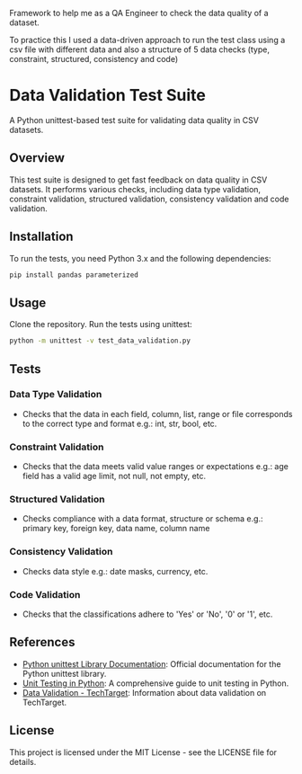 Framework to help me as a QA Engineer to check the data quality of a dataset.

To practice this I used a data-driven approach to run the test class using a csv file with different data
and also a structure of 5 data checks (type, constraint, structured, consistency and code)

# Data Validation Test Suite

A Python unittest-based test suite for validating data quality in CSV datasets.

## Overview

This test suite is designed to get fast feedback on data quality in CSV datasets.
It performs various checks, including data type validation, constraint validation,
structured validation, consistency validation and code validation.

## Installation

To run the tests, you need Python 3.x and the following dependencies:

```bash
pip install pandas parameterized
```

## Usage
Clone the repository.
Run the tests using unittest:

```bash
python -m unittest -v test_data_validation.py
```

## Tests
### Data Type Validation
- Checks that the data in each field, column, list, range or file corresponds to the correct type and format e.g.: int, str, bool, etc.

### Constraint Validation
- Checks that the data meets valid value ranges or expectations e.g.: age field has a valid age limit, not null, not empty, etc.

### Structured Validation
- Checks compliance with a data format, structure or schema e.g.: primary key, foreign key, data name, column name

### Consistency Validation
- Checks data style e.g.: date masks, currency, etc.

### Code Validation
- Checks that the classifications adhere to 'Yes' or 'No', '0' or '1', etc.

## References

- [Python unittest Library Documentation](https://docs.python.org/3/library/unittest.html): Official documentation for the Python unittest library.
- [Unit Testing in Python](https://www.dataquest.io/blog/unit-tests-python/): A comprehensive guide to unit testing in Python.
- [Data Validation - TechTarget](https://www.techtarget.com/searchdatamanagement/definition/data-validation): Information about data validation on TechTarget.

## License
This project is licensed under the MIT License - see the LICENSE file for details.